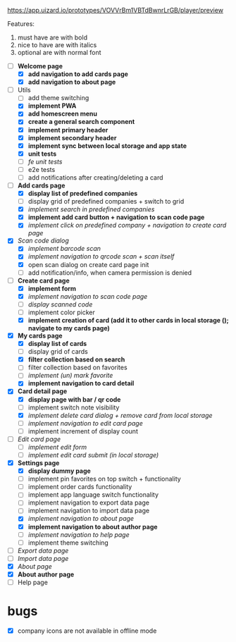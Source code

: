 https://app.uizard.io/prototypes/VOVVrBm1VBTdBwnrLrGB/player/preview

Features:

1. must have are with bold
2. nice to have are with italics
3. optional are with normal font

- [ ] **Welcome page**
  - [x] **add navigation to add cards page**
  - [x] **add navigation to about page**
- [ ] Utils
  - [ ] add theme switching
  - [x] **implement PWA**
  - [x] **add homescreen menu**
  - [x] **create a general search component**
  - [x] **implement primary header**
  - [x] **implement secondary header**
  - [x] **implement sync between local storage and app state**
  - [x] **unit tests**
  - [ ] _fe unit tests_
  - [ ] e2e tests
  - [ ] add notifications after creating/deleting a card
- [ ] **Add cards page**
  - [x] **display list of predefined companies**
  - [ ] display grid of predefined companies + switch to grid
  - [x] _implement search in predefined companies_
  - [x] **implement add card button + navigation to scan code page**
  - [x] _implement click on predefined company + navigation to create card page_
- [x] _Scan code dialog_
  - [x] _implement barcode scan_
  - [x] _implement navigation to qrcode scan + scan itself_
  - [x] open scan dialog on create card page init
  - [ ] add notification/info, when camera permission is denied
- [ ] **Create card page**
  - [x] **implement form**
  - [x] _implement navigation to scan code page_
  - [ ] _display scanned code_
  - [ ] implement color picker
  - [x] **implement creation of card (add it to other cards in local storage (); navigate to my cards page)**
- [x] **My cards page**
  - [x] **display list of cards**
  - [ ] display grid of cards
  - [x] **filter collection based on search**
  - [ ] filter collection based on favorites
  - [ ] _implement (un) mark favorite_
  - [x] **implement navigation to card detail**
- [x] **Card detail page**
  - [x] **display page with bar / qr code**
  - [ ] implement switch note visibility
  - [x] _implement delete card dialog + remove card from local storage_
  - [ ] _implement navigation to edit card page_
  - [ ] implement increment of display count
- [ ] _Edit card page_
  - [ ] _implement edit form_
  - [ ] _implement edit card submit (in local storage)_
- [x] **Settings page**
  - [x] **display dummy page**
  - [ ] implement pin favorites on top switch + functionality
  - [ ] implement order cards functionality
  - [ ] implement app language switch functionality
  - [ ] implement navigation to export data page
  - [ ] implement navigation to import data page
  - [x] _implement navigation to about page_
  - [x] **implement navigation to about author page**
  - [ ] _implement navigation to help page_
  - [ ] implement theme switching
- [ ] _Export data page_
- [ ] _Import data page_
- [x] _About page_
- [x] **About author page**
- [ ] Help page

# bugs

- [x] company icons are not available in offline mode
